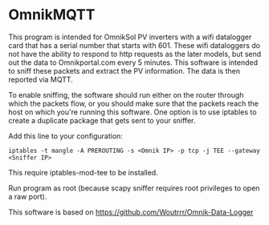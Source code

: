 # OmnikMQTT

This program is intended for OmnikSol PV inverters with a wifi datalogger card that has a serial number that starts with 601. These wifi dataloggers do not have the ability to respond to http requests as the later models, but send out the data to Omnikportal.com every 5 minutes. This software is intended to sniff these packets and extract the PV information. The data is then reported via MQTT.

To enable sniffing, the software should run either on the router through which the packets flow, or you should make sure that the packets reach the host on which you're running this software. One option is to use iptables to create a duplicate package that gets sent to your sniffer. 

Add this line to your configuration: 
```
iptables -t mangle -A PREROUTING -s <Omnik IP> -p tcp -j TEE --gateway <Sniffer IP>
```

This require iptables-mod-tee to be installed.

Run program as root (because scapy sniffer requires root privileges to open a raw port).

This software is based on https://github.com/Woutrrr/Omnik-Data-Logger
